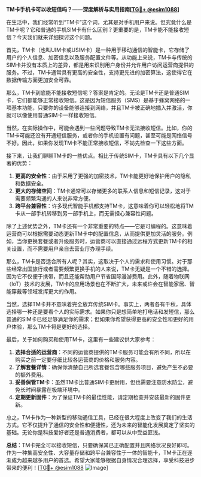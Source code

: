 **TM卡手机卡可以收短信吗？——深度解析与实用指南[[TG💪+ @esim1088](https://t.me/s/esim1088)]**

在生活中，我们经常听到“TM卡”这个词，尤其是对手机用户来说。但究竟什么是TM卡呢？它和普通的手机SIM卡有什么区别？更重要的是，TM卡能不能接收短信？今天我们就来详细探讨这个问题。

首先，TM卡（也叫UIM卡或USIM卡）是一种用于移动通信的智能卡，它存储了用户的个人信息、加密信息以及服务配置文件等。从功能上来说，TM卡与传统的SIM卡并没有本质上的差异，都是用来识别用户身份并允许用户访问运营商提供的服务。不过，TM卡通常具有更高的安全性，支持更先进的加密算法，这使得它在数据传输方面更加安全可靠。

那么，TM卡到底能不能接收短信呢？答案是肯定的。无论是TM卡还是普通SIM卡，它们都能够正常接收短信。这是因为短信服务（SMS）是基于蜂窝网络的一项基本功能，只要你的设备能够连接到网络，并且TM卡被正确地插入并激活，你就可以像使用普通SIM卡一样接收短信。

当然，在实际操作中，可能会遇到一些问题导致TM卡无法接收短信。比如，你的TM卡可能还没有开通短信服务，或者你的手机设置有问题，甚至可能是网络信号不好。因此，如果你发现TM卡不能正常接收短信，不妨先检查一下这些方面。

接下来，让我们聊聊TM卡的一些优点。相比于传统SIM卡，TM卡具有以下几个显著的优势：

1. **更高的安全性**：由于采用了更强的加密技术，TM卡能更好地保护用户的隐私和数据安全。
2. **更大的存储空间**：TM卡通常可以存储更多的联系人信息和短信记录，这对于需要频繁沟通的人来说非常方便。
3. **跨平台兼容性**：许多现代智能手机都支持TM卡，这意味着你可以轻松地将TM卡从一部手机转移到另一部手机上，而无需担心兼容性问题。

除了上述优势之外，TM卡还有一个非常重要的特点——它是可编程的。这意味着运营商可以根据需要动态更新TM卡中的配置信息，从而提供更加灵活的服务。例如，当你更换套餐或者升级服务时，运营商可以直接通过远程方式更新TM卡的相关设置，而不需要用户亲自去营业厅办理手续。

那么，TM卡是否适合所有人呢？其实，这取决于个人的需求和使用习惯。对于那些经常出国旅行或者需要频繁更换手机的人来说，TM卡无疑是一个不错的选择。因为它不仅便于携带，而且还能帮助用户节省国际漫游费用。此外，随着物联网（IoT）技术的发展，TM卡的应用场景也在不断扩大，未来或许会在智能家居、智能穿戴等领域发挥更大的作用。

当然，选择TM卡并不意味着完全放弃传统SIM卡。事实上，两者各有千秋，具体选择哪一种还是要看个人的实际需求。如果你只是想简单地打电话和发短信，那么普通的SIM卡已经足够满足你的需求；但如果你希望获得更高的安全性和更好的用户体验，那么TM卡将是更好的选择。

最后，关于如何购买和使用TM卡，这里有一些建议供大家参考：

1. **选择合适的运营商**：不同的运营商提供的TM卡服务可能会有所不同，所以在购买之前一定要仔细比较各运营商的价格和服务内容。
2. **了解套餐详情**：确保你清楚自己所选套餐包含哪些服务项目，避免产生不必要的额外费用。
3. **妥善保管TM卡**：虽然TM卡比普通SIM卡更耐用，但也需要注意防水防尘，避免长时间暴露在极端环境中。
4. **定期更新固件**：为了保证TM卡的最佳性能，请定期检查并安装最新的固件更新。

总之，TM卡作为一种新型的移动通信工具，已经在很大程度上改变了我们的生活方式。它不仅提升了通信的安全性和便捷性，还为未来的智能化发展奠定了坚实的基础。无论你是科技爱好者还是普通消费者，都可以从中受益匪浅。

**总结**：TM卡完全可以接收短信，只要确保其已正确配置并且网络状况良好即可。作为一种集高安全性、大容量存储和跨平台兼容性于一体的智能卡，TM卡正在逐渐成为越来越多用户的首选。希望大家能够根据自身情况合理选择，享受科技进步带来的便利！[[TG💪+ @esim1088](https://t.me/s/esim1088) ![Image](https://i.postimg.cc/4NQfJmqS/Snipaste-2025-05-13-00-14-12.png)]